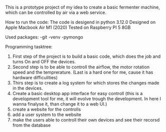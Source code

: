 This is a prototype project of my idea to create a basic fermenter machine, which can be controlled by air via a web service.

How to run the code:
The code is desigend in python 3.12.0
Designed on Apple Macbook Air M1 (2020)
Tested on Raspberry PI 5 8GB

Used packages:
-git
-venv
-pymongo

Programming tasktree:
1. First step of the project is to build a basic code, which does the job and turns On and OFF the devices.
2. Second step is to be able to controll the airflow, the motor rotation speed and the temprerature. (Last is a hard one for me, cause it has hardware difficulities)
3. Thirs step is to create a log system for which stores the changes made in the devices.
4. Create a basic desktop app interface for easy controll (this is a development tool for me, it will evolve trough the development. In here I wanna finalyse it, than change it to a web UI.)
5. create a website for the controlls
6. add a user system to the website
7. make the users able to controll their own devices and see their recorsd from the database
